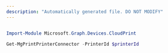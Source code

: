 ```yaml
---
description: "Automatically generated file. DO NOT MODIFY"
---
```


```powershell

Import-Module Microsoft.Graph.Devices.CloudPrint

Get-MgPrintPrinterConnector -PrinterId $printerId

```